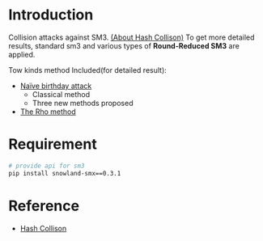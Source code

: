 
# Introduction

Collision attacks against SM3. [(About Hash Collison)](https://en.wikipedia.org/wiki/Hash_collision)
To get more detailed results, standard sm3 and various types of **Round-Reduced SM3** are applied. 

Tow kinds method Included(for detailed result):
- [Naïve birthday attack](./birthday_attack/README.md)
  - Classical method
  - Three new methods proposed
- [The Rho method](./rho_attack/README.md)


# Requirement
```bash
# provide api for sm3
pip install snowland-smx==0.3.1
```

# Reference
- [Hash Collison](https://en.wikipedia.org/wiki/Hash_collision)
